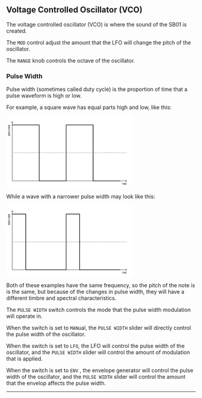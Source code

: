 ## Voltage Controlled Oscillator (VCO)

The voltage controlled oscillator (VCO) is where the sound of the SB01 is created.

The `MOD` control adjust the amount that the LFO will change the pitch of the oscillator.

The `RANGE` knob controls the octave of the oscillator.

### Pulse Width

Pulse width (sometimes called duty cycle) is the proportion of time that a pulse waveform is high or low.

For example, a square wave has equal parts high and low, like this:

<div style="width: 66.666%;">

![FIGURE 1.1](assets/pulse-width-1.svg)

</div>

While a wave with a narrower pulse width may look like this:

<div style="width: 66.666%;">

![FIGURE 1.2](assets/pulse-width-2.svg)

</div>

Both of these examples have the same frequency, so the pitch of the note is is the same, but because of the changes in pulse width, they will have a different timbre and spectral characteristics.

 

The `PULSE WIDTH` switch controls the mode that the pulse width modulation will operate in.

When the switch is set to `MAN`ual, the `PULSE WIDTH` slider will directly control the pulse width of the oscillator.

When the switch is set to `LFO`, the LFO will control the pulse width of the oscillator, and the `PULSE WIDTH` slider will control the amount of modulation that is applied.

When the switch is set to `ENV` , the envelope generator will control the pulse width of the oscillator, and the `PULSE WIDTH` slider will control the amount that the envelop affects the pulse width.

---
